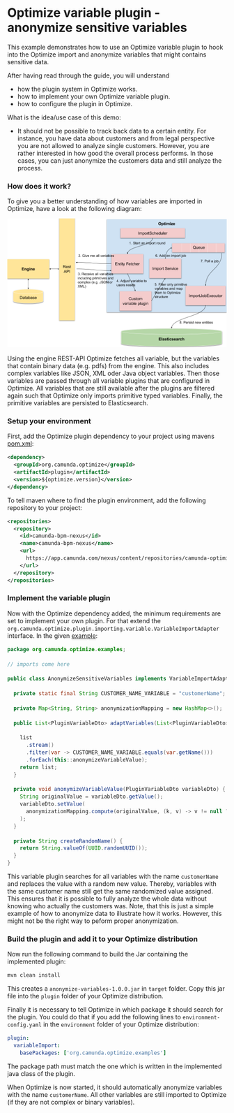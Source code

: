 # Optimize variable plugin - anonymize sensitive variables

This example demonstrates how to use an Optimize variable plugin to hook into the
Optimize import and anonymize variables that might contains sensitive data. 

After having read through the guide, you will understand

* how the plugin system in Optimize works.
* how to implement your own Optimize variable plugin.
* how to configure the plugin in Optimize.

What is the idea/use case of this demo:

* It should not be possible to track back data to a certain entity. For instance, 
you have data about customers and from legal perspective you are not allowed to
analyze single customers. However, you are rather interested in how good the 
overall process performs. In those cases, you can just anonymize the customers 
data and still analyze the process.

### How does it work?

To give you a better understanding of how variables are imported in Optimize, 
have a look at the following diagram:

![Variable Import][1]

Using the engine REST-API Optimize fetches all variable, but the variables 
that contain binary data (e.g. pdfs) from the engine. This also includes complex 
variables like JSON, XML oder Java object variables. Then those variables are 
passed through all variable plugins that are configured in Optimize. All variables 
that are still available after the plugins are filtered again such that Optimize
only imports primitive typed variables. Finally, the primitive variables are 
persisted to Elasticsearch.

### Setup your environment

First, add the Optimize plugin dependency to your project using mavens [pom.xml][3]:

```xml
<dependency>
  <groupId>org.camunda.optimize</groupId>
  <artifactId>plugin</artifactId>
  <version>${optimize.version}</version>
</dependency>
```

To tell maven where to find the plugin environment, add the following repository to your project:

```xml
<repositories>
  <repository>
    <id>camunda-bpm-nexus</id>
    <name>camunda-bpm-nexus</name>
    <url>
      https://app.camunda.com/nexus/content/repositories/camunda-optimize
    </url>
  </repository>
</repositories>
```

### Implement the variable plugin

Now with the Optimize dependency added, the minimum requirements are set to
implement your own plugin. For that extend the 
`org.camunda.optimize.plugin.importing.variable.VariableImportAdapter` interface. In 
the given [example][2]:

```java
package org.camunda.optimize.examples;

// imports come here

public class AnonymizeSensitiveVariables implements VariableImportAdapter {

  private static final String CUSTOMER_NAME_VARIABLE = "customerName";

  private Map<String, String> anonymizationMapping = new HashMap<>();

  public List<PluginVariableDto> adaptVariables(List<PluginVariableDto> list) {

    list
      .stream()
      .filter(var -> CUSTOMER_NAME_VARIABLE.equals(var.getName()))
      .forEach(this::anonymizeVariableValue);
    return list;
  }

  private void anonymizeVariableValue(PluginVariableDto variableDto) {
    String originalValue = variableDto.getValue();
    variableDto.setValue(
      anonymizationMapping.compute(originalValue, (k, v) -> v != null ? v : createRandomName())
    );
  }

  private String createRandomName() {
    return String.valueOf(UUID.randomUUID());
  }
}
```

This variable plugin searches for all variables with the name `customerName` and
replaces the value with a random new value. Thereby, variables with the same
customer name still get the same randomized value assigned. This ensures that
it is possible to fully analyze the whole data without knowing who actually the
customers was. Note, that this is just a simple example of how to anonymize data
to illustrate how it works. However, this might not be the right way to peform
proper anonymization.

### Build the plugin and add it to your Optimize distribution

Now run the following command to build the Jar containing the implemented plugin:

```cmd
mvn clean install
```

This creates a `anonymize-variables-1.0.0.jar` in `target` folder. Copy this
jar file into the `plugin` folder of your Optimize distribution.

Finally it is necessary to tell Optimize in which package it should search for the plugin. You 
could do that if you add the following lines to `environment-config.yaml` in the 
`environment` folder of your Optimize distribution:
```yaml
plugin:
  variableImport:
    basePackages: ['org.camunda.optimize.examples']
```

The package path must match the one which is written in the implemented java class of the plugin.

When Optimize is now started, it should automatically anonymize variables with 
the name `customerName`. All other variables are still imported to Optimize (if they are not complex or 
binary variables).

[1]: ../../docs/optimize-variable-import.png
[2]: src/main/java/org/camunda/optimize/examples/AnonymizeSensitiveVariables.java
[3]: pom.xml
